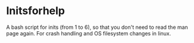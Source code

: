 # Initsforhelp
A bash script for inits (from 1 to 6), so that you don't need to read the man page again. For crash handling and OS filesystem changes in linux. 
